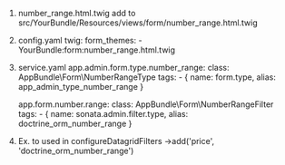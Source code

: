 1. number_range.html.twig add to src/YourBundle/Resources/views/form/number_range.html.twig
2. config.yaml
twig:
	form_themes:
		- YourBundle:form:number_range.html.twig
3. service.yaml
    app.admin.form.type.number_range:
        class: AppBundle\Form\NumberRangeType
        tags:
          - { name: form.type, alias: app_admin_type_number_range }

    app.form.number.range:
        class: AppBundle\Form\NumberRangeFilter
        tags:
          - { name: sonata.admin.filter.type, alias: doctrine_orm_number_range }
4. Ex. to used in configureDatagridFilters
->add('price', 'doctrine_orm_number_range')
